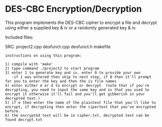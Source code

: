  
 #  DES-CBC Encryption/Decryption

This program implements the DES-CBC cipher to encrypt a file and decrypt using either a supplied key & iv or a randomly generated key & iv.


Included files: 

SRC: project2.cpp desfunct.cpp desfunct.h makefile

	instructions on using this program:

	1) compile with 'make'
	2) type command ./project2 to start program
	3) enter 1 to generate key and iv. enter 0 to provide your own
	   -if 1 was entered then skip to next step, if 0 then it'll prompt for you to enter the key and then the iv file names
	4) enter either e or d to encrypt or decrypt  (note that if you're decrypting, you need to input the same key and iv that you used to encrypt it otherwise it'll fail and you'll get gibberish in your decrypted text.)
	5) if e then enter the name of the plaintext file that you'll like to encrypt, if decrypting then enter the cipertext that you've encrypted before. 
	6) the encrypted text will be in cipher.txt, decrypted text can be found decrypt.txt 
